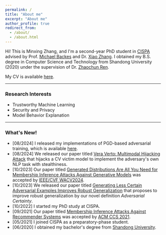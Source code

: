 ```yaml
---
permalink: /
title: "About me"
excerpt: "About me"
author_profile: true
redirect_from: 
  - /about/
  - /about.html
---
```


Hi! This is Minxing Zhang, and I'm a second-year PhD student in <a href="https://cispa.de/en" target="_blank">CISPA</a> advised by Prof. <a href="https://michaelbackes.eu/" target="_blank">Michael Backes</a> and Dr. <a href="https://xiao-zhang.net/" target="_blank">Xiao Zhang</a>. I obtained my B.S. degree in Computer Science and Technology from Shandong University (2020) under the supervision of Dr. <a href="https://renzhaochun.github.io/" target="_blank">Zhaochun Ren</a>.

My CV is available [here](CV.pdf).

---

### Research Interests

- Trustworthy Machine Learning
- Security and Privacy
- Model Behavior Explanation

---

### What's New!

- [08/2024] I released my implementations of PGD-based adversarial training, which is available <a href="https://github.com/minxingzhang/PGD" target="_blank">here</a>.
- [08/2024] We released our paper titled <a href="https://arxiv.org/abs/2408.00129" target="_blank">Vera Verto: Multimodal Hijacking Attack</a> that hijacks a CV victim model to implement the adversary's own NLP task with stealthiness.
- [10/2023] Our paper titled <a href="https://ieeexplore.ieee.org/document/10484149" target="_blank">Generated Distributions Are All You Need for Membership Inference Attacks Against Generative Models</a> was accepted by <a href="https://wacv2024.thecvf.com/" target="_blank">IEEE/CVF WACV2024</a>.
- [10/2023] We released our paper titled <a href="https://arxiv.org/abs/2310.04539" target="_blank">Generating Less Certain Adversarial Examples Improves Robust Generalization</a> that proposes to improve robust generalization by our novel definition _Adversarial Certainty_.
- [10/2022] I started my PhD study at CISPA.
- [09/2021] Our paper titled <a href="https://dl.acm.org/doi/10.1145/3460120.3484770" target="_blank">Membership Inference Attacks Against Recommender Systems</a> was accepted by <a href="https://www.sigsac.org/ccs/CCS2021/" target="_blank">ACM CCS 2021</a>.
- [05/2021] I joined CISPA as a preparatory-phase student.
- [06/2020] I obtained my bachelor's degree from <a href="https://www.sdu.edu.cn/" target="_blank">Shandong University</a>.

